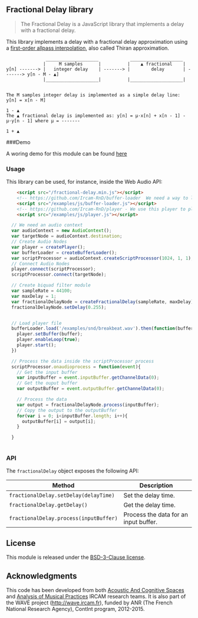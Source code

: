## Fractional Delay library

> The Fractional Delay is a JavaScript library that implements a delay with a fractional delay.

This library implements a delay with a fractional delay approximation using a [first-order allpass interpolation](https://ccrma.stanford.edu/~jos/pasp/First_Order_Allpass_Interpolation.html), also called Thiran approximation.

```
               ____________________            ____________________           
              |     M samples      |          |    ▲ fractional    |          
y[n] -------> |   integer delay    | -------> |        delay       | -------> y[n - M - ▲]
              |____________________|          |____________________|          


The M samples integer delay is implemented as a simple delay line: y[n] = x[n - M]
                                                                                           1 - ▲
The ▲ fractional delay is implemented as: y[n] = μ·x[n] + x[n - 1] - μ·y[n - 1] where μ = -------
                                                                                           1 + ▲

```


###Demo

A woring demo for this module can be found [here](https://ircam-rnd.github.io/fractional-delay/)

### Usage

This library can be used, for instance, inside the Web Audio API:

```html
    <script src="/fractional-delay.min.js"></script>
    <!-- https://github.com/Ircam-RnD/buffer-loader  We need a way to load and decode the HRTF files, so we use this lib -->
    <script src="/examples/js/buffer-loader.js"></script>
    <!-- https://github.com/Ircam-RnD/player - We use this player to play a sound -->
    <script src="/examples/js/player.js"></script>
```

```js
  // We need an audio context
  var audioContext = new AudioContext();
  var targetNode = audioContext.destination;
  // Create Audio Nodes
  var player = createPlayer();
  var bufferLoader = createBufferLoader();
  var scriptProcessor = audioContext.createScriptProcessor(1024, 1, 1);
  // Connect Audio Nodes
  player.connect(scriptProcessor);
  scriptProcessor.connect(targetNode);

  // Create biquad filter module
  var sampleRate = 44100;
  var maxDelay = 1;
  var fractionalDelayNode = createFractionalDelay(sampleRate, maxDelay);
  fractionalDelayNode.setDelay(0.255);


  // Load player file
  bufferLoader.load('/examples/snd/breakbeat.wav').then(function(buffer){
    player.setBuffer(buffer);
    player.enableLoop(true);
    player.start();
  })

  // Process the data inside the scriptProcessor process
  scriptProcessor.onaudioprocess = function(event){
    // Get the input buffer
    var inputBuffer = event.inputBuffer.getChannelData(0);
    // Get the ouput buffer
    var outputBuffer = event.outputBuffer.getChannelData(0);

    // Process the data
    var output = fractionalDelayNode.process(inputBuffer);
    // Copy the output to the outputBuffer
    for(var i = 0; i<inputBuffer.length; i++){
      outputBuffer[i] = output[i];
    }

  }
  
```

### API

The `fractionalDelay` object exposes the following API:

Method | Description
--- | ---
`fractionalDelay.setDelay(delayTime)` | Set the delay time.
`fractionalDelay.getDelay()` | Get the delay time.
`fractionalDelay.process(inputBuffer)` | Process the data for an input buffer.

## License

This module is released under the [BSD-3-Clause license](http://opensource.org/licenses/BSD-3-Clause).

## Acknowledgments

This code has been developed from both [Acoustic And Cognitive Spaces](http://recherche.ircam.fr/equipes/salles/) and [Analysis of Musical Practices](http://apm.ircam.fr) IRCAM research teams. It is also part of the WAVE project (http://wave.ircam.fr), funded by ANR (The French National Research Agency), ContInt program, 2012-2015.